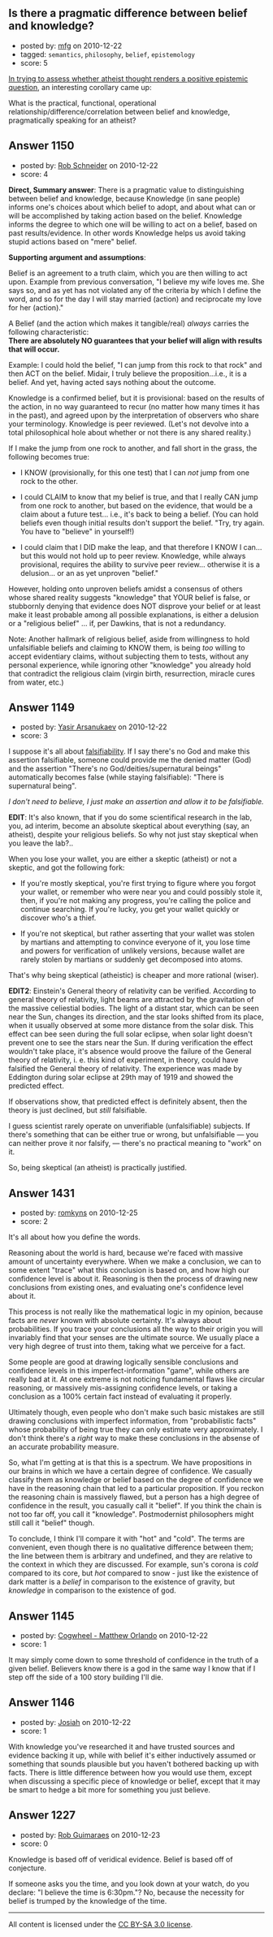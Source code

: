 ## Is there a pragmatic difference between belief and knowledge?

- posted by: [mfg](https://stackexchange.com/users/-1/135-mfg) on 2010-12-22
- tagged: `semantics`, `philosophy`, `belief`, `epistemology`
- score: 5

[In trying to assess whether atheist thought renders a positive epistemic question][1], an interesting corollary came up:

What is the practical, functional, operational relationship/difference/correlation between belief and knowledge, pragmatically speaking for an atheist?


  [1]: http://atheism.stackexchange.com/questions/644/if-i-claim-to-be-an-atheist-is-that-not-a-claim-to-have-knowledge/659#659


## Answer 1150

- posted by: [Rob Schneider](https://stackexchange.com/users/-1/149-rob-schneider) on 2010-12-22
- score: 4

**Direct, Summary answer**:  There is a pragmatic value to distinguishing between belief and knowledge, because Knowledge (in sane people) informs one's choices about which belief to adopt, and about what can or will be accomplished by taking action based on the belief.  Knowledge informs the degree to which one will be willing to act on a belief, based on past results/evidence.  In other words Knowledge helps us avoid taking stupid actions based on "mere" belief.

**Supporting argument and assumptions**:

Belief is an agreement to a truth claim, which you are then willing to act upon.
Example from previous conversation, "I believe my wife loves me.  She says so, and as yet has not violated any of the criteria by which I define the word, and so for the day I will stay married (action) and reciprocate my love for her (action)."  

A Belief (and the action which makes it tangible/real) _always_ carries the following characteristic:  <br>**There are absolutely NO guarantees that your belief will align with results that will occur.**

Example:  I could hold the belief, "I can jump from this rock to that rock" and then ACT on the belief.  Midair, I truly believe the proposition...i.e., it is a belief.  And yet, having acted says nothing about the outcome.

Knowledge is a confirmed belief, but it is provisional: based on the results of the action, in no way guaranteed to recur (no matter how many times it has in the past), and agreed upon by the interpretation of observers who share your terminology.  Knowledge is peer reviewed. (Let's not devolve into a total philosophical hole about whether or not there is any shared reality.)

If I make the jump from one rock to another, and fall short in the grass, the following becomes true:

 - I KNOW (provisionally, for this one test) that I can _not_ jump from one rock to the other.

 - I could CLAIM to know that my belief is true, and that I really CAN jump from one rock to another, but based on the evidence, that would be a claim about a future test... i.e., it's back to being a belief.  (You can hold beliefs even though initial results don't support the belief.  "Try, try again.  You have to "believe" in yourself!)

 - I could claim that I DID make the leap, and that therefore I KNOW I can... but this would not hold up to peer review.  Knowledge, while always provisional, requires the ability to survive peer review... otherwise it is a delusion... or an as yet unproven "belief."

However, holding onto unproven beliefs amidst a consensus of others whose shared reality suggests "knowledge" that YOUR belief is false, or stubbornly denying that evidence does NOT disprove your belief or at least make it least probable among all possible explanations, is either a delusion or a "religious belief" ... if, per Dawkins, that is not a redundancy. 

Note: Another hallmark of religious belief, aside from willingness to hold unfalsifiable beliefs and claiming to KNOW them, is being _too_ willing to accept evidentiary claims, without subjecting them to tests, without any personal experience, while ignoring other "knowledge" you already hold that contradict the religious claim (virgin birth, resurrection, miracle cures from water, etc.)


## Answer 1149

- posted by: [Yasir Arsanukaev](https://stackexchange.com/users/-1/197-yasir-arsanukaev) on 2010-12-22
- score: 3

<p>I suppose it's all about <a href="http://en.wikipedia.org/wiki/Falsifiability" rel="nofollow">falsifiability</a>. If I say there's no God and make this assertion falsifiable, someone could provide me the denied matter (God) and the assertion "There's no God/deities/supernatural beings" automatically becomes false (while staying falsifiable): "There is supernatural being".</p>

<p><em>I don't need to believe, I just make an assertion and allow it to be falsifiable.</em></p>

<p><strong>EDIT</strong>:
It's also known, that if you do some scientifical research in the lab, you, ad interim, become an absolute skeptical about everything (say, an atheist), despite your religious beliefs. So why not just stay skeptical when you leave the lab?..</p>

<p>When you lose your wallet, you are either a skeptic (atheist) or not a skeptic, and got the following fork:</p>

<ul>
<li><p>If you're mostly skeptical, you're first trying to figure where you forgot your wallet, or remember who were near you and could possibly stole it, then, if you're not making any progress, you're calling the police and continue searching. If you're lucky, you get your wallet quickly or discover who's a thief.</p></li>
<li><p>If you're not skeptical, but rather asserting that your wallet was stolen by martians and attempting to convince everyone of it, you lose time and powers for verification of unlikely versions, because wallet are rarely stolen by martians or suddenly get decomposed into atoms.</p></li>
</ul>

<p>That's why being skeptical (atheistic) is cheaper and more rational (wiser). </p>

<p><strong>EDIT2</strong>:
Einstein's General theory of relativity can be verified. According to general theory of relativity, light beams are attracted by the gravitation of the massive celiestial bodies. The light of a distant star, which can be seen near the Sun, changes its direction, and the star looks shifted from its place, when it usually observed at some more distance from the solar disk. This effect can bee seen during the full solar eclipse, when solar light doesn't prevent one to see the stars near the Sun. If during verification the effect wouldn't take place, it's absence would proove the failure of the General theory of relativity, i. e. this kind of experiment, in theory, could have falsified the General theory of relativity. The experience was made by Eddington during solar eclipse at 29th may of 1919 and showed the predicted effect.</p>

<p>If observations show, that predicted effect is definitely absent, then the theory is just declined, but <em>still</em> falsifiable.</p>

<p>I guess scientist rarely operate on unverifiable (unfalsifiable) subjects. If there's something that can be either true or wrong, but unfalsifiable — you can neither prove it nor falsify, — there's no practical meaning to "work" on it. </p>

<p>So, being skeptical (an atheist) is practically justified.</p>



## Answer 1431

- posted by: [romkyns](https://stackexchange.com/users/-1/89-romkyns) on 2010-12-25
- score: 2

It's all about how you define the words.

Reasoning about the world is hard, because we're faced with massive amount of uncertainty everywhere. When we make a conclusion, we can to some extent "trace" what this conclusion is based on, and how high our confidence level is about it. Reasoning is then the process of drawing new conclusions from existing ones, and evaluating one's confidence level about it.

This process is not really like the mathematical logic in my opinion, because facts are *never* known with absolute certainty. It's always about probabilities. If you trace your conclusions all the way to their origin you will invariably find that your senses are the ultimate source. We usually place a very high degree of trust into them, taking what we perceive for a fact.

Some people are good at drawing logically sensible conclusions and confidence levels in this imperfect-information "game", while others are really bad at it. At one extreme is not noticing fundamental flaws like circular reasoning, or massively mis-assigning confidence levels, or taking a conclusion as a 100% certain fact instead of evaluating it properly.

Ultimately though, even people who don't make such basic mistakes are still drawing conclusions with imperfect information, from "probabilistic facts" whose probability of being true they can only estimate very approximately. I don't think there's a _right_ way to make these conclusions in the absense of an accurate probability measure.

So, what I'm getting at is that this is a spectrum. We have propositions in our brains in which we have a certain degree of confidence. We casually classify them as knowledge or belief based on the degree of confidence we have in the reasoning chain that led to a particular proposition. If you reckon the reasoning chain is massively flawed, but a person has a high degree of confidence in the result, you casually call it "belief". If you think the chain is not too far off, you call it "knowledge". Postmodernist philosophers might still call it "belief" though.

To conclude, I think I'll compare it with "hot" and "cold". The terms are convenient, even though there is no qualitative difference between them; the line between them is arbitrary and undefined, and they are relative to the context in which they are discussed. For example, sun's corona is _cold_ compared to its core, but _hot_ compared to snow - just like the existence of dark matter is a _belief_ in comparison to the existence of gravity, but _knowledge_ in comparison to the existence of god.


## Answer 1145

- posted by: [Cogwheel - Matthew Orlando](https://stackexchange.com/users/-1/204-cogwheel-matthew-orlando) on 2010-12-22
- score: 1

It may simply come down to some threshold of confidence in the truth of a given belief. Believers know there is a god in the same way I know that if I step off the side of a 100 story building I'll die.




## Answer 1146

- posted by: [Josiah](https://stackexchange.com/users/-1/88-josiah) on 2010-12-22
- score: 1

With knowledge you've researched it and have trusted sources and evidence backing it up, while with belief it's either inductively assumed or something that sounds plausible but you haven't bothered backing up with facts. There is little difference between how you would use them, except when discussing a specific piece of knowledge or belief, except that it may be smart to hedge a bit more for something you just believe.


## Answer 1227

- posted by: [Rob Guimaraes](https://stackexchange.com/users/-1/361-rob-guimaraes) on 2010-12-23
- score: 0

Knowledge is based off of veridical evidence. Belief is based off of conjecture.

If someone asks you the time, and you look down at your watch, do you declare: "I believe the time is 6:30pm."? No, because the necessity for belief is trumped by the knowledge of the time.



---

All content is licensed under the [CC BY-SA 3.0 license](https://creativecommons.org/licenses/by-sa/3.0/).
